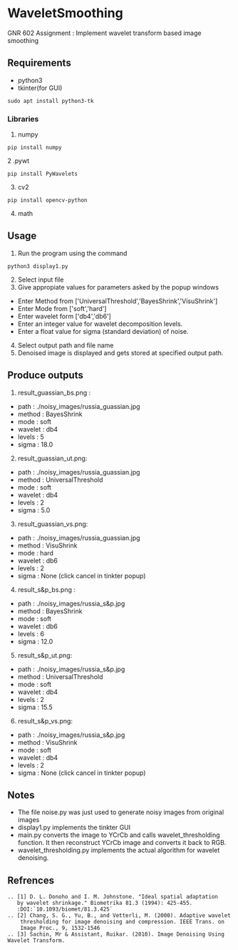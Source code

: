 # WaveletSmoothing
GNR 602 Assignment :  Implement wavelet transform based image smoothing

## Requirements
* python3
* tkinter(for GUI)
```
sudo apt install python3-tk
```
### Libraries

1. numpy
```
pip install numpy
```
2 .pywt
```
pip install PyWavelets
```
3. cv2
```
pip install opencv-python
```
4. math

## Usage
1. Run the program using the command
```
python3 display1.py
```
2. Select input file
3. Give appropiate values for parameters asked by the popup windows
  - Enter Method from ['UniversalThreshold','BayesShrink','VisuShrink']
  - Enter Mode from ['soft','hard']
  - Enter wavelet form ['db4','db6']
  - Enter an integer value for wavelet decomposition levels.
  - Enter a float value for sigma (standard deviation) of noise.
4. Select output path and file name
5. Denoised image is displayed and gets stored at specified output path.

## Produce outputs
1. result_guassian_bs.png : 
  - path : ./noisy_images/russia_guassian.jpg
  - method : BayesShrink
  - mode : soft
  - wavelet : db4
  - levels : 5
  - sigma : 18.0

2. result_guassian_ut.png:
  - path : ./noisy_images/russia_guassian.jpg
  - method : UniversalThreshold
  - mode : soft
  - wavelet : db4
  - levels : 2
  - sigma : 5.0

3. result_guassian_vs.png:
  - path : ./noisy_images/russia_guassian.jpg
  - method : VisuShrink
  - mode : hard
  - wavelet : db6
  - levels : 2
  - sigma : None (click cancel in tinkter popup)

4. result_s&p_bs.png : 
  - path : ./noisy_images/russia_s&p.jpg
  - method : BayesShrink
  - mode : soft
  - wavelet : db6
  - levels : 6
  - sigma : 12.0

5. result_s&p_ut.png:
  - path : ./noisy_images/russia_s&p.jpg
  - method : UniversalThreshold
  - mode : soft
  - wavelet : db4
  - levels : 2
  - sigma : 15.5

6. result_s&p_vs.png:
  - path : ./noisy_images/russia_s&p.jpg
  - method : VisuShrink
  - mode : soft
  - wavelet : db4
  - levels : 2
  - sigma : None (click cancel in tinkter popup)

## Notes
* The file noise.py was just used to generate noisy images from original images
* display1.py implements the tinkter GUI 
* main.py converts the image to YCrCb and calls wavelet_thresholding function. It then reconstruct YCrCb image and converts it back to RGB.
* wavelet_thresholding.py implements the actual algorithm for wavelet denoising. 

## Refrences
    .. [1] D. L. Donoho and I. M. Johnstone. "Ideal spatial adaptation
       by wavelet shrinkage." Biometrika 81.3 (1994): 425-455.
       :DOI:`10.1093/biomet/81.3.425`
    .. [2] Chang, S. G., Yu, B., and Vetterli, M. (2000). Adaptive wavelet
        thresholding for image denoising and compression. IEEE Trans. on
        Image Proc., 9, 1532-1546
    .. [3] Sachin, Mr & Assistant, Ruikar. (2010). Image Denoising Using Wavelet Transform. 
